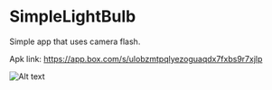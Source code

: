 # SimpleLightBulb
Simple app that uses camera flash.

Apk link: https://app.box.com/s/ulobzmtpqlyezoguaqdx7fxbs9r7xjlp

![Alt text](https://i.imgur.com/TyM9kVl.png)
